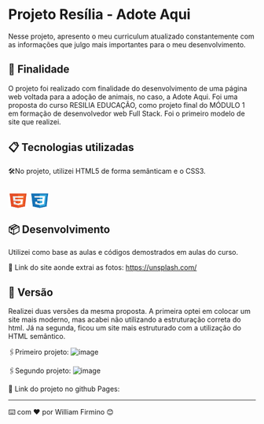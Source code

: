 # Projeto Resília - Adote Aqui

Nesse projeto, apresento o meu curriculum atualizado constantemente com as informações que julgo mais importantes para o meu desenvolvimento.


## 🚀 Finalidade

O projeto foi realizado com finalidade do desenvolvimento de uma página web voltada para a adoção de animais, no caso, a Adote Aqui. Foi uma proposta do curso RESILIA EDUCAÇÃO, como projeto final do MÓDULO 1 em formação de desenvolvedor web Full Stack. Foi o primeiro modelo de site que realizei.


## 📋 Tecnologias utilizadas

🛠️No projeto, utilizei HTML5 de forma semânticam e o CSS3.
<div style="display: inline_block"><br>
<img align="center" alt="Will-HTML" height="30" width="40" src="https://raw.githubusercontent.com/devicons/devicon/master/icons/html5/html5-original.svg">
<img align="center" alt="Will-CSS" height="30" width="40" src="https://raw.githubusercontent.com/devicons/devicon/master/icons/css3/css3-original.svg">
</div>


## 📦 Desenvolvimento

Utilizei como base as aulas e códigos demostrados em aulas do curso. 

📌 Link do site aonde extrai as fotos: https://unsplash.com/


## 📄 Versão

Realizei duas versões da mesma proposta. A primeira optei em colocar um site mais moderno, mas acabei não utilizando a estruturação correta do html.
Já na segunda, ficou um site mais estruturado com a utilização do HTML semântico.

🖇️Primeiro projeto:
![image](https://user-images.githubusercontent.com/89873481/168181328-32c0e62b-ac59-4d73-b0f1-00037b07c19b.png)


🖇️Segundo projeto:
![image](https://user-images.githubusercontent.com/89873481/168181194-1b2f6852-ea63-46b7-8430-facc92c80800.png)


📌 Link do projeto no github Pages: 
 


---
⌨️ com ❤️ por William Firmino 😊


